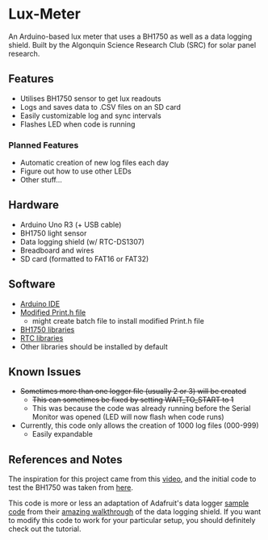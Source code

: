 # Lux-Meter
An Arduino-based lux meter that uses a BH1750 as well as a data logging shield.
Built by the Algonquin Science Research Club (SRC) for solar panel research.

## Features
- Utilises BH1750 sensor to get lux readouts
- Logs and saves data to .CSV files on an SD card
- Easily customizable log and sync intervals
- Flashes LED when code is running

### Planned Features
- Automatic creation of new log files each day
- Figure out how to use other LEDs
- Other stuff...

## Hardware
- Arduino Uno R3 (+ USB cable)
- BH1750 light sensor
- Data logging shield (w/ RTC-DS1307)
- Breadboard and wires
- SD card (formatted to FAT16 or FAT32)

## Software
- [Arduino IDE](https://www.arduino.cc/en/Main/Software)
- [Modified Print.h file](http://playground.arduino.cc/Main/Printf)
  - might create batch file to install modified Print.h file
- [BH1750 libraries](https://github.com/claws/BH1750)
- [RTC libraries](https://github.com/adafruit/RTClib)
- Other libraries should be installed by default

## Known Issues
- ~~Sometimes more than one logger file (usually 2 or 3) will be created~~
  - ~~This can sometimes be fixed by setting WAIT_TO_START to 1~~
  - This was because the code was already running before the Serial Monitor was opened (LED will now flash when code runs)
- Currently, this code only allows the creation of 1000 log files (000-999)
  - Easily expandable

## References and Notes
The inspiration for this project came from this [video](https://www.youtube.com/watch?v=XhUUKY8xm2A), and the initial code to test the BH1750 was taken from [here](http://www.homautomation.org/2014/06/15/measure-light-with-arduino-and-bh1750-module/).

This code is more or less an adaptation of Adafruit's data logger [sample code](https://github.com/adafruit/Light-and-Temp-logger/blob/master/lighttemplogger.ino) from their [amazing walkthrough](https://learn.adafruit.com/adafruit-data-logger-shield/overview) of the data logging shield. If you want to modify this code to work for your particular setup, you should definitely check out the tutorial.
